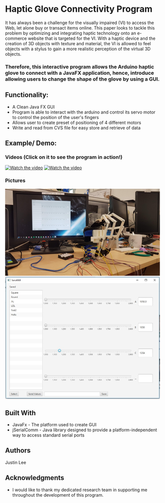 # Haptic Glove Connectivity Program

It has always been a challenge for the visually impaired (VI) to access the Web, let alone buy or transact items online. This paper looks to tackle this problem by optimizing and integrating haptic technology onto an e-commerce website that is targeted for the VI. With a haptic device and the creation of 3D objects with texture and material, the VI is allowed to feel objects with a stylus to gain a more realistic perception of the virtual 3D objects.

### Therefore, this interactive program allows the Arduino haptic glove to connect with a JavaFX application, hence, introduce allowing users to change the shape of the glove by using a GUI.

## Functionality:
* A Clean Java FX GUI
* Program is able to interact with the arduino and control its servo motor to control the position of the user's fingers
* Allows user to create preset of positioning of 4 different motors
* Write and read from CVS file for easy store and retrieve of data

## Example/ Demo:

### Videos (Click on it to see the program in action!)
[![Watch the video](https://img.youtube.com/vi/KkI5p82diI4/maxresdefault.jpg)](https://youtu.be/KkI5p82diI4)
[![Watch the video](https://img.youtube.com/vi/Pz0EBIFvIXE/maxresdefault.jpg)](https://youtu.be/Pz0EBIFvIXE)

### Pictures
![Alt text](/Media/HapticGloveProgram2.jpg?raw=true "Haptic Glove")
![Alt text](/Media/HapticGloveProgram4.jpg?raw=true "Application Screenshot")

## Built With

* JavaFx - The platform used to create GUI
* jSerialComm - Java library designed to provide a platform-independent way to access standard serial ports

## Authors

Justin Lee

## Acknowledgments

* I would like to thank my dedicated research team in supporting me throughout the development of this program. 

